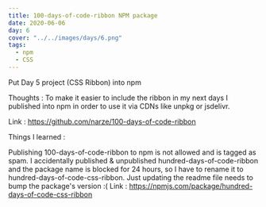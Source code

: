 ```yaml
---
title: 100-days-of-code-ribbon NPM package
date: 2020-06-06
day: 6
cover: "../../images/days/6.png"
tags:
  - npm
  - CSS
---
```


Put Day 5 project (CSS Ribbon) into npm

Thoughts : To make it easier to include the ribbon in my next days I published into npm in order to use it via CDNs like unpkg or jsdelivr.

Link : https://github.com/narze/100-days-of-code-ribbon

Things I learned :

Publishing 100-days-of-code-ribbon to npm is not allowed and is tagged as spam.
I accidentally published & unpublished hundred-days-of-code-ribbon and the package name is blocked for 24 hours, so I have to rename it to hundred-days-of-code-css-ribbon.
Just updating the readme file needs to bump the package's version :(
Link : https://npmjs.com/package/hundred-days-of-code-css-ribbon
